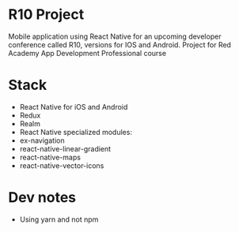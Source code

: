 # R10 Project

Mobile application using React Native for an upcoming developer conference called R10, versions for IOS and Android. Project for Red Academy App Development Professional course

# Stack

* React Native for iOS and Android
* Redux
* Realm
* React Native specialized modules:
 * ex-navigation
 * react-native-linear-gradient
 * react-native-maps
 * react-native-vector-icons

# Dev notes

* Using yarn and not npm